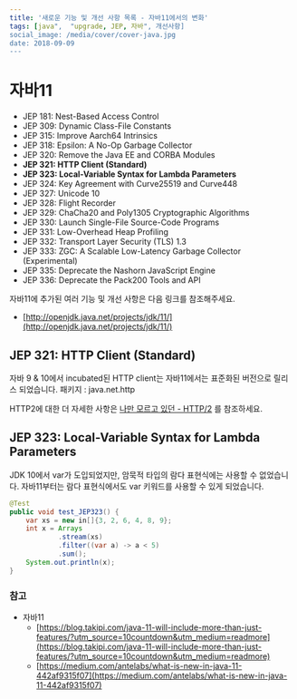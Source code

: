 ```yaml
---
title: '새로운 기능 및 개선 사항 목록 - 자바11에서의 변화'
tags: [java",  "upgrade, JEP, 자바", 개선사항]
social_image: /media/cover/cover-java.jpg
date: 2018-09-09
---
```


# 자바11

- JEP 181: Nest-Based Access Control
- JEP 309: Dynamic Class-File Constants
- JEP 315: Improve Aarch64 Intrinsics
- JEP 318: Epsilon: A No-Op Garbage Collector
- JEP 320: Remove the Java EE and CORBA Modules
- **JEP 321: HTTP Client (Standard)**
- **JEP 323: Local-Variable Syntax for Lambda Parameters**
- JEP 324: Key Agreement with Curve25519 and Curve448
- JEP 327: Unicode 10
- JEP 328: Flight Recorder
- JEP 329: ChaCha20 and Poly1305 Cryptographic Algorithms
- JEP 330: Launch Single-File Source-Code Programs
- JEP 331: Low-Overhead Heap Profiling
- JEP 332: Transport Layer Security (TLS) 1.3
- JEP 333: ZGC: A Scalable Low-Latency Garbage Collector (Experimental)
- JEP 335: Deprecate the Nashorn JavaScript Engine
- JEP 336: Deprecate the Pack200 Tools and API

자바11에 추가된 여러 기능 및 개선 사항은 다음 링크를 참조해주세요.

- [http://openjdk.java.net/projects/jdk/11/](http://openjdk.java.net/projects/jdk/11/)

## JEP 321: HTTP Client (Standard)

자바 9 & 10에서 incubated된 HTTP client는 자바11에서는 표준화된 버전으로 릴리스 되었습니다.
패키지 : java.net.http

HTTP2에 대한 더 자세한 사항은 [나만 모르고 있던 - HTTP/2](https://www.popit.kr/%EB%82%98%EB%A7%8C-%EB%AA%A8%EB%A5%B4%EA%B3%A0-%EC%9E%88%EB%8D%98-http2/) 를 참조하세요.

## JEP 323: Local-Variable Syntax for Lambda Parameters

JDK 10에서 var가 도입되었지만, 암묵적 타입의 람다 표현식에는 사용할 수 없었습니다. 자바11부터는 람다 표현식에서도 var 키워드를 사용할 수 있게 되었습니다.

```java
@Test
public void test_JEP323() {
    var xs = new in[]{3, 2, 6, 4, 8, 9};
    int x = Arrays
            .stream(xs)
            .filter((var a) -> a < 5)
            .sum();
    System.out.println(x);
}
```
### **참고**

- 자바11
  - [https://blog.takipi.com/java-11-will-include-more-than-just-features/?utm_source=10countdown&utm_medium=readmore](https://blog.takipi.com/java-11-will-include-more-than-just-features/?utm_source=10countdown&utm_medium=readmore)
  - [https://medium.com/antelabs/what-is-new-in-java-11-442af9315f07](https://medium.com/antelabs/what-is-new-in-java-11-442af9315f07)

